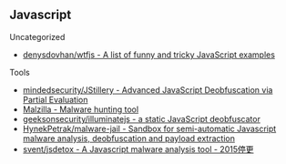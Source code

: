 ## Javascript

Uncategorized

* [denysdovhan/wtfjs - A list of funny and tricky JavaScript examples](https://github.com/denysdovhan/wtfjs)

Tools

* [mindedsecurity/JStillery - Advanced JavaScript Deobfuscation via Partial Evaluation](https://github.com/mindedsecurity/JStillery)
* [Malzilla - Malware hunting tool](http://malzilla.sourceforge.net/documents.html)
* [geeksonsecurity/illuminatejs - a static JavaScript deobfuscator](https://github.com/geeksonsecurity/illuminatejs)
* [HynekPetrak/malware-jail - Sandbox for semi-automatic Javascript malware analysis, deobfuscation and payload extraction](https://github.com/HynekPetrak/malware-jail)
* [svent/jsdetox - A Javascript malware analysis tool - 2015停更](https://github.com/svent/jsdetox)
